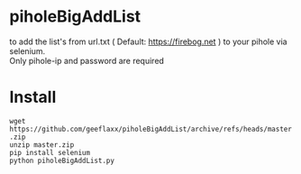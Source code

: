 # piholeBigAddList
to add the list's from url.txt ( Default: https://firebog.net ) to your pihole via selenium.\
Only pihole-ip and password are required

# Install
```wget https://github.com/geeflaxx/piholeBigAddList/archive/refs/heads/master.zip```\
```unzip master.zip```\
```pip install selenium```\
```python piholeBigAddList.py```
